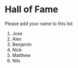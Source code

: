 # Hall of Fame
Please add your name to this list

1. Jose
2. Alex
3. Benjamin
4. Nick
5. Matthew
6. Nils

